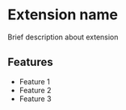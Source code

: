 # Extension name
Brief description about extension

## Features
- Feature 1
- Feature 2
- Feature 3
